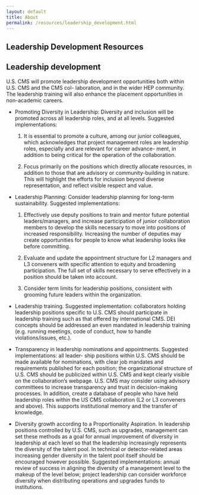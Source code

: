 ```yaml
---
layout: default
title: About
permalink: /resources/leadership_development.html
---
```


## Leadership Development Resources


## Leadership development

U.S. CMS will promote leadership development opportunities both within U.S. CMS and the CMS col-
laboration, and in the wider HEP community. The leadership training will also enhance the placement
opportunities in non-academic careers.

- Promoting Diversity in Leadership: Diversity and inclusion will be promoted across all leadership
roles, and at all levels. Suggested implementations:

  1. It is essential to promote a culture, among our junior colleagues, which acknowledges that
project management roles are leadership roles, especially and are relevant for career advance-
ment, in addition to being critical for the operation of the collaboration.

  2. Focus primarily on the positions which directly allocate resources, in addition to those that are
advisory or community-building in nature. This will highlight the efforts for inclusion beyond
diverse representation, and reflect visible respect and value.

- Leadership Planning: Consider leadership planning for long-term sustainability. Suggested implementations:

  1. Effectively use deputy positions to train and mentor future potential leaders/managers, and
increase participation of junior collaboration members to develop the skills necessary to move
into positions of increased responsibility. Increasing the number of deputies may create opportunities
for people to know what leadership looks like before committing.

  2. Evaluate and update the appointment structure for L2 managers and L3 conveners with specific
attention to equity and broadening participation. The full set of skills necessary to serve
effectively in a position should be taken into account.

  3. Consider term limits for leadership positions, consistent with grooming future leaders within
the organization.

- Leadership training. Suggested implementation: collaborators holding leadership positions specific
to U.S. CMS should participate in leadership training such as that offered by international CMS.
DEI concepts should be addressed an even mandated in leadership training (e.g. running meetings,
code of conduct, how to handle violations/issues, etc.).

- Transparency in leadership nominations and appointments. Suggested implementations: all leader-
ship positions within U.S. CMS should be made available for nominations, with clear job mandates
and requirements published for each position; the organizational structure of U.S. CMS should be
publicized within U.S. CMS and kept clearly visible on the collaboration’s webpage. U.S. CMS
may consider using advisory committees to increase transparency and trust in decision-making processes.
In addition, create a database of people who have held leadership roles within the US CMS
collaboration (L2 or L3 conveners and above). This supports institutional memory and the transfer
of knowledge.

- Diversity growth according to a Proportionality Aspiration. In leadership positions controlled by
U.S. CMS, such as upgrades, management can set these methods as a goal for annual improvement
of diversity in leadership at each level so that the leadership increasingly represents the diversity of
the talent pool. In technical or detector-related areas increasing gender diversity in the talent pool
itself should be encouraged however possible. Suggested implementations: annual review of success
in aligning the diversity of a management level to the makeup of the level below; project leadership
can consider workforce diversity when distributing operations and upgrades funds to institutions.
